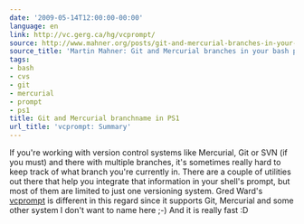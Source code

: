 ```yaml
---
date: '2009-05-14T12:00:00-00:00'
language: en
link: http://vc.gerg.ca/hg/vcprompt/
source: http://www.mahner.org/posts/git-and-mercurial-branches-in-your-bash-prompt/
source_title: 'Martin Mahner: Git and Mercurial branches in your bash prompt'
tags:
- bash
- cvs
- git
- mercurial
- prompt
- ps1
title: Git and Mercurial branchname in PS1
url_title: 'vcprompt: Summary'
---
```



If you're working with version control systems like Mercurial, Git or SVN (if
you must) and there with multiple branches, it's sometimes really hard to keep
track of what branch you're currently in. There are a couple of
utilities out there that help you integrate that information in your shell's
prompt, but most of them are limited to just one versioning system. Gred
Ward's [vcprompt][vcprompt] is different in this regard since it supports Git, Mercurial 
and some other system I don't want to name here ;-) And it is really fast :D

[vcprompt]: https://bitbucket.org/gward/vcprompt

